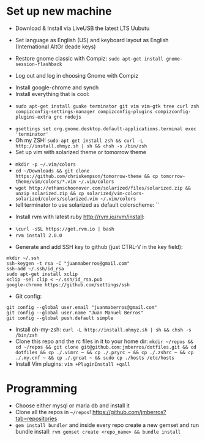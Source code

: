 Set up new machine
========

* Download & Install via LiveUSB the latest LTS Uubutu
 - Set language as English (US) and keyboard layout as English (International AltGr deade keys)
* Restore gnome classic with Compiz: `sudo apt-get install gnome-session-flashback`
 - Log out and log in choosing Gnome with Compiz
* Install google-chrome and synch
* Install everything that is cool:
 - `sudo apt-get install guake terminator git vim vim-gtk tree curl zsh compizconfig-settings-manager compizconfig-plugins compizconfig-plugins-extra grc nodejs`
* `gsettings set org.gnome.desktop.default-applications.terminal exec 'terminator'`
* Oh my ZSH! `sudo-apt get install zsh && curl -L http://install.ohmyz.sh | sh && chsh -s /bin/zsh`
* Set up vim with solarized theme or tomorrow theme
 - `mkdir -p ~/.vim/colors`
 - `cd ~/Downloads && git clone https://github.com/chriskempson/tomorrow-theme && cp tomorrow-theme/vim/colors/*.vim ~/.vim/colors`
 - `wget http://ethanschoonover.com/solarized/files/solarized.zip && unzip solarized.zip && cp solarized/vim-colors-solarized/colors/solarized.vim ~/.vim/colors`
 - tell terminator to use solarized as default colorscheme: ``
* Install rvm with latest ruby http://rvm.io/rvm/install:
 - `\curl -sSL https://get.rvm.io | bash`
 - `rvm install 2.0.0`
* Generate and add SSH key to github (just CTRL-V in the key field):
```
mkdir ~/.ssh
ssh-keygen -t rsa -C "juanmaberros@gmail.com"
ssh-add ~/.ssh/id_rsa
sudo apt-get install xclip
xclip -sel clip < ~/.ssh/id_rsa.pub
google-chrome https://github.com/settings/ssh
```
* Git config:
```
git config --global user.email "juanmaberros@gmail.com"
git config --global user.name "Juan Manuel Berros"
git config --global push.default simple
```
* Install oh-my-zsh: `curl -L http://install.ohmyz.sh | sh && chsh -s /bin/zsh`
* Clone this repo and the rc files in it to your home dir: `mkdir ~/repos && cd ~/repos && git clone git@github.com:jmberros/dotfiles.git && cd dotfiles && cp ./.vimrc ~ && cp ./.pryrc ~ && cp ./.zshrc ~ && cp ./.my.cnf ~ && cp ./.grcat ~ && sudo cp ./hosts /etc/hosts`
* Install Vim plugins: `vim +PluginInstall +qall`

Programming
========
* Choose either mysql or maria db and install it
* Clone all the repos in `~/repos`! https://github.com/jmberros?tab=repositories
* `gem install bundler` and inside every repo create a new gemset and run bundle install: `rvm gemset create <repo_name> && bundle install`
